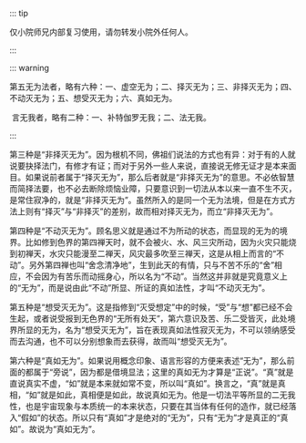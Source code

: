 ::: tip

仅小院师兄内部复习使用，请勿转发小院外任何人。

:::

::: warning

​         第五无为法者，略有六种：一、虚空无为；二、择灭无为；三、非择灭无为；四、不动灭无为；五、想受灭无为；六、真如无为。

​         言无我者，略有二种：一、补特伽罗无我；二、法无我。

:::

​         第三种是“非择灭无为”。因为根机不同，佛祖们说法的方式也有异：对于有的人就说要抉择法门，有修才有证；而对于另外一些人来说，直接说无修无证才是本来面目。如果说前者属于“择灭无为”，那么后者就是“非择灭无为”的意思。不必依智慧而简择法要，也不必去断除烦恼业障，只要意识到一切法从本以来一直不生不灭，是常住寂净的，就是“非择灭无为”。虽然所入的是同一个无为法境，但是在方式方法上则有“择灭”与“非择灭”的差别，故而相对择灭无为，而立“非择灭无为”。

​         第四种是“不动灭无为”。顾名思义就是通过不为所动的状态，而显现的无为的境界。比如修到色界的第四禅天时，就不会被火、水、风三灾所动，因为火灾只能烧到初禅天，水灾只能漫至二禅天，风灾最多吹至三禅天，这是从相上而言的“不动”。另外第四禅也叫“舍念清净地”，生到此天的有情，只与不苦不乐的“舍”相应，不会因为有苦乐而动摇身心，所以名为“不动”。当然这并非就是究竟意义上的“无为”，而是说由此“不动”所显、所证的真如法性，才叫“不动灭无为”。

​         第五种是“想受灭无为”。这是指修到“灭受想定”中的时候，“受”与“想”都已经不会生起，或者说受报到无色界的“无所有处天”，第六意识及苦、乐二受皆灭，此处境界所显的无为，名为“想受灭无为”，旨在表现真如法性寂灭无为，不可以领纳感受而去沟通，也不可以分别想象而去获得，故而叫“想受灭无为”。

​         第六种是“真如无为”。如果说用概念印象、语言形容的方便来表述“无为”，那么前面的都属于“旁说”，因为都是借境显法；这里的真如无为才算是“正说”。“真”就是直说真实不虚，“如”就是本来就如常不变，所以叫“真如”。换言之，“真”就是真相，“如”就是如此，真相便是如此，故说真如无为。他是一切法平等所显的二无我性，也是宇宙现象与本质统一的本来状态，只要在其当体有任何的造作，就已经落入“假如”的状态。所以只有“真如”才是绝对的“无为”，只有“无为”才是真正的“真如”。故说为“真如无为”。